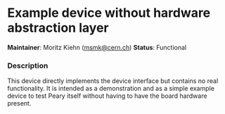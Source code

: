 # Example device without hardware abstraction layer

**Maintainer**: Moritz Kiehn (msmk@cern.ch)
**Status**: Functional

### Description

This device directly implements the device interface but contains no real
functionality. It is intended as a demonstration and as a simple example device
to test Peary itself without having to have the board hardware present.

